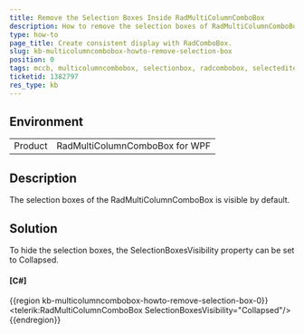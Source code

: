 ```yaml
---
title: Remove the Selection Boxes Inside RadMultiColumnComboBox
description: How to remove the selection boxes of RadMultiColumnComboBox.
type: how-to
page_title: Create consistent display with RadComboBox.
slug: kb-multicolumncombobox-howto-remove-selection-box
position: 0
tags: mccb, multicolumncombobox, selectionbox, radcombobox, selecteditem, selection, consistent, remove, close, button
ticketid: 1382797
res_type: kb
---
```


## Environment
<table>
	<tr>
		<td>Product</td>
		<td>RadMultiColumnComboBox for WPF</td>
	</tr>
</table>


## Description
The selection boxes of the RadMultiColumnComboBox is visible by default.

## Solution

To hide the selection boxes, the SelectionBoxesVisibility property can be set to Collapsed.

#### __[C#]__
{{region kb-multicolumncombobox-howto-remove-selection-box-0}}
	<telerik:RadMultiColumnComboBox SelectionBoxesVisibility="Collapsed"/>
{{endregion}}

